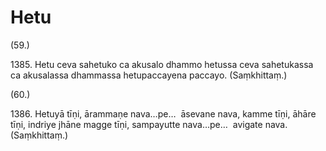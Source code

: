

# Hetu







(59.)

1385\. Hetu ceva sahetuko ca akusalo dhammo hetussa ceva sahetukassa ca akusalassa dhammassa hetupaccayena paccayo. (Saṃkhittaṃ.)

(60.)

1386\. Hetuyā tīṇi, ārammaṇe nava…pe…  āsevane nava, kamme tīṇi, āhāre tīṇi, indriye jhāne magge tīṇi, sampayutte nava…pe…  avigate nava. (Saṃkhittaṃ.)



